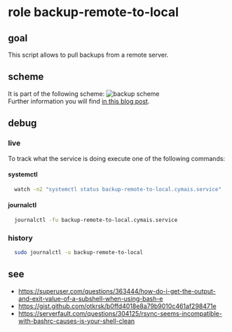 # role backup-remote-to-local

## goal
This script allows to pull backups from a remote server.

## scheme
It is part of the following scheme:
![backup scheme](https://www.veen.world/wp-content/uploads/2020/12/server-backup-768x567.jpg) <br />
Further information you will find [in this blog post](https://www.veen.world/2020/12/26/how-i-backup-dedicated-root-servers/).

## debug

### live
To track what the service is doing execute one of the following commands:

#### systemctl
```bash
  watch -n2 "systemctl status backup-remote-to-local.cymais.service"
```

#### journalctl
```bash
  journalctl -fu backup-remote-to-local.cymais.service
```  

### history
```bash
  sudo journalctl -u backup-remote-to-local
```

## see
- https://superuser.com/questions/363444/how-do-i-get-the-output-and-exit-value-of-a-subshell-when-using-bash-e
- https://gist.github.com/otkrsk/b0ffd4018e8a79b9010c461af298471e
- https://serverfault.com/questions/304125/rsync-seems-incompatible-with-bashrc-causes-is-your-shell-clean